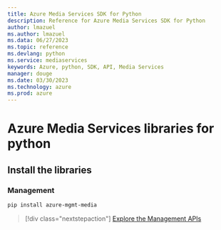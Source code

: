```yaml
---
title: Azure Media Services SDK for Python
description: Reference for Azure Media Services SDK for Python
author: lmazuel
ms.author: lmazuel
ms.data: 06/27/2023
ms.topic: reference
ms.devlang: python
ms.service: mediaservices
keywords: Azure, python, SDK, API, Media Services
manager: douge
ms.date: 03/30/2023
ms.technology: azure
ms.prod: azure
---
```

# Azure Media Services libraries for python

## Install the libraries


### Management

```bash
pip install azure-mgmt-media
```
> [!div class="nextstepaction"]
> [Explore the Management APIs](/python/api/overview/azure/mediaservices/management)